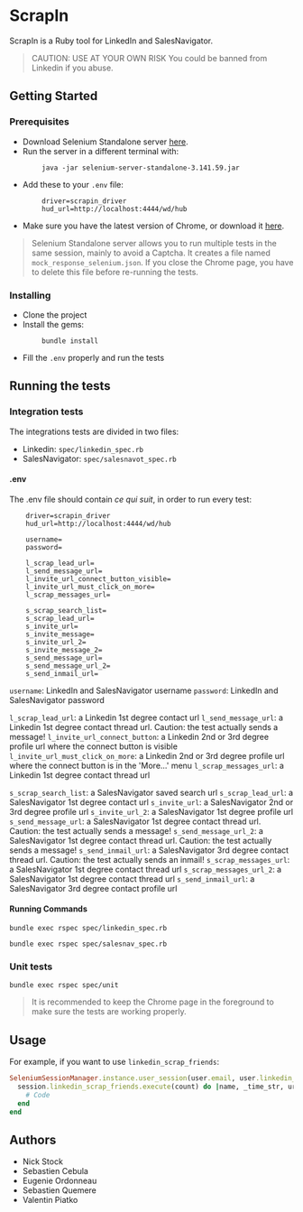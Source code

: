 # ScrapIn

ScrapIn is a Ruby tool for LinkedIn and SalesNavigator.

> CAUTION: USE AT YOUR OWN RISK
You could be banned from Linkedin if you abuse.

## Getting Started

### Prerequisites

- Download Selenium Standalone server [here](https://www.seleniumhq.org/download/).
- Run the server in a different terminal with:
```
        java -jar selenium-server-standalone-3.141.59.jar
```
- Add these to your `.env` file:
```
        driver=scrapin_driver
        hud_url=http://localhost:4444/wd/hub
```
- Make sure you have the latest version of Chrome, or download it [here](https://www.google.fr/chrome/?brand=CHBD&gclid=Cj0KCQiA-4nuBRCnARIsAHwyuPo3JnlrBmylDUYKOdDcS4i4HVePmuRXgZxm4EBqirGgGV3JQ8mVP6MaAjLQEALw_wcB&gclsrc=aw.ds).

> Selenium Standalone server allows you to run multiple tests in the same session, mainly to avoid a Captcha.
It creates a file named `mock_response_selenium.json`. If you close the Chrome page, you have to delete this file before re-running the tests.

### Installing

- Clone the project
- Install the gems:
```
        bundle install
```
- Fill the `.env` properly and run the tests

## Running the tests

### Integration tests

The integrations tests are divided in two files:

- Linkedin: `spec/linkedin_spec.rb`
- SalesNavigator: `spec/salesnavot_spec.rb`

#### .env

The .env file should contain *ce qui suit*, in order to run every test:
```
    driver=scrapin_driver
    hud_url=http://localhost:4444/wd/hub
    
    username=
    password=
    
    l_scrap_lead_url=
    l_send_message_url=
    l_invite_url_connect_button_visible=
    l_invite_url_must_click_on_more=
    l_scrap_messages_url=
    
    s_scrap_search_list=
    s_scrap_lead_url=
    s_invite_url=
    s_invite_message=
    s_invite_url_2=
    s_invite_message_2=
    s_send_message_url=
    s_send_message_url_2=
    s_send_inmail_url=
```
`username`: LinkedIn and SalesNavigator username
`password`: LinkedIn and SalesNavigator password

`l_scrap_lead_url`: a Linkedin 1st degree contact url
`l_send_message_url`: a Linkedin 1st degree contact thread url. Caution: the test actually sends a message!
`l_invite_url_connect_button`: a Linkedin 2nd or 3rd degree profile url where the connect button is visible
`l_invite_url_must_click_on_more`: a Linkedin 2nd or 3rd degree profile url where the connect button is in the 'More...' menu
`l_scrap_messages_url`: a Linkedin 1st degree contact thread url

`s_scrap_search_list`: a SalesNavigator saved search url
`s_scrap_lead_url`: a SalesNavigator 1st degree contact url
`s_invite_url`: a SalesNavigator 2nd or 3rd degree profile url
`s_invite_url_2`: a SalesNavigator 1st degree profile url
`s_send_message_url`: a SalesNavigator 1st degree contact thread url. Caution: the test actually sends a message!
`s_send_message_url_2`: a SalesNavigator 1st degree contact thread url. Caution: the test actually sends a message!
`s_send_inmail_url`: a SalesNavigator 3rd degree contact thread url. Caution: the test actually sends an inmail!
`s_scrap_messages_url`: a SalesNavigator 1st degree contact thread url
`s_scrap_messages_url_2`: a SalesNavigator 1st degree contact thread url
`s_send_inmail_url`: a SalesNavigator 3rd degree contact profile url

#### Running Commands
```
bundle exec rspec spec/linkedin_spec.rb
```
```
bundle exec rspec spec/salesnav_spec.rb
```

### Unit tests
```
bundle exec rspec spec/unit
```
> It is recommended to keep the Chrome page in the foreground to make sure the tests are working properly.

## Usage

For example, if you want to use `linkedin_scrap_friends`:
```ruby
SeleniumSessionManager.instance.user_session(user.email, user.linkedin_password) do |session|
  session.linkedin_scrap_friends.execute(count) do |name, _time_str, url|
    # Code
  end
end
```
## Authors

- Nick Stock
- Sebastien Cebula
- Eugenie Ordonneau
- Sebastien Quemere
- Valentin Piatko